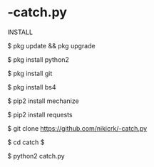 # -catch.py
INSTALL

$ pkg update && pkg upgrade 

$ pkg install python2 

$ pkg install git 

$ pkg install bs4

$ pip2 install mechanize 

$ pip2 install requests 

$ git clone https://github.com/nikicrk/-catch.py

$ cd catch
$ 

$ python2 catch.py


